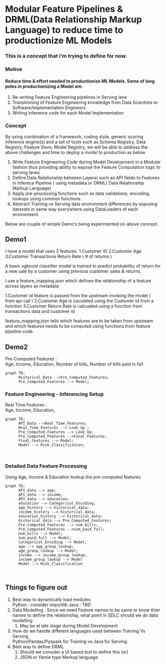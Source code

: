 # Modular Feature Pipelines & DRML(Data Relationship Markup Language) to reduce time to productionize ML Models
### This is a concept that i'm trying to define for now. 
### Motive
#### Reduce time & effort needed to productionize ML Models. Some of long poles in productionizing a Model are:
1) Re-writing Feature Engineering pipelines in Serving lane   
2) Transitioning of Feature Engineering knowledge from Data Scientists to Software/Implementation Engineers
3) Writing Inference code for each Model Implementation

### Concept
By using combination of a framework, coding style, generic scoring inference engine(s) and a set of
tools such as Schema Registry, Data Registry, Feature Store, Model Registry, we will be able to address the
above challenges and time to deploy a model to production as below
1) Write Feature Engineering Code during Model Development in a Modular fashion thus providing 
ability to expose the Feature Computation logic to serving lanes
2) Define Data Relationship between Layers( such as API fields to Features in Inferece Pipeline ) using
metadata or DRML( Data Relationship Markup Language)
3) Apply pre-processing functions such as data validations, encoding, lookups using common functions. 
4) Abstract Training vs Serving data environment differences by exposing datasets in same way everywhere
using DataLoaders of each environment.

Below are couple of simple Demo's being experimented on above concept. 

## Demo1

I have a model that uses 3 features. 
  1.Customer ID
  2.Customer Age
  3.Customer Transactions Return Rate ( # of returns ) 

A basic xgboost classifier model is trained to predict probability of return for a new sale by a 
customer using previous customer sales & returns. 

I use a feature_mapping.json which defines the relationship of a feature across layers as metadata:

  1.Customer id feature is passed from the upstream invoking the model ( from api call )
  2.Customer Age is caculated using the Customer Id from a function 
  3.Customer Return Rate is calcuated using a function from transactions data and customer id
  
  feature_mapping.json tells which features are to be taken from upstream and which features needs to be computed using functions from feature pipeline code.
  
## Demo2

Pre-Computed Features :   
Age, Income, Education, Number of bills, Number of bills paid in full
```mermaid
graph TD;
      Historical_Data -->Pre_Computed_Features;
      Pre_Computed_Features --> Model;
```  
  ### Feature Engineering - Inferencing Setup
Real Time Features :   
Age, Income, Education,
```mermaid
graph TD;
      API_Data -->Real_Time_Features;
      Real_Time_Features --> Look_Up ;
      Pre_Computed_Features --> Look_Up;
      Pre_Computed_Features -->Final_Features;
      Final_Features --> Model;
      Model --> Risk_Classification;

      
```
  ### Detailed Data Feature Processing  
Using Age, Income & Education lookup the pre-computed features
```mermaid
graph TD;
      API_data --> age;
      API_data --> income;
      API_data --> education;
      education --> Categorical_Encoding;
      age_history --> historical_data;
      income_history --> historical_data;
      education_history --> historical_data;
      historical_data --> Pre_Computed_Features;
      Pre_Computed_Features --> num_bills;
      Pre_Computed_Features -->num_paid_full;
      num_bills --> Model;
      num_paid_full --> Model;
      Categorical_Encoding --> Model;
      age --> age_group_lookup;
      age_group_lookup --> Model;
      income --> income_group_lookup;
      income_group_lookup --> Model
      Model --> Risk_Classification
     
     
```
## Things to figure out
1. Best way to dynamically load modules  
   Python : consider importlib
   Java : TBD
2. Data Modelling : Since we need Feature names to be same or know thier names
to define the relationship, what point in SDLC should we do data modelling  
   1. May be at late stage during Model Development
3. How do we handle different languages used between Training Vs Serving  
   Python/Pandas/Pyspark for Training vs Java for Serving
4. Best way to define DRML  
   1. Should we consider a UI based tool to define this (or)
   2. JSON or Yamle type Markup language
   
